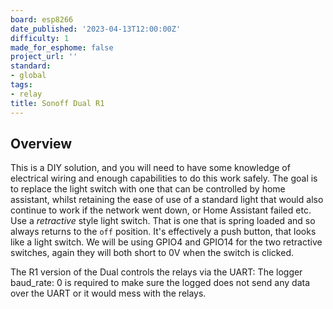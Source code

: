 ```yaml
---
board: esp8266
date_published: '2023-04-13T12:00:00Z'
difficulty: 1
made_for_esphome: false
project_url: ''
standard:
- global
tags:
- relay
title: Sonoff Dual R1
---
```


## Overview

This is a DIY solution, and you will need to have some knowledge of
electrical wiring and enough capabilities to do this work safely.
The goal is to replace the light switch with one that
can be controlled by home assistant, whilst retaining the ease of use of
a standard light that would also continue to work if the network went
down, or Home Assistant failed etc.
Use a _retractive_ style light switch. That is one that is spring
loaded and so always returns to the ``off`` position. It's effectively
a push button, that looks like a light switch.
We will be using GPIO4 and GPIO14 for the two retractive switches,
again they will both short to 0V when the switch is clicked.

The R1 version of the Dual controls the relays via the UART:
The logger baud_rate: 0 is required to make sure the logged does not
send any data over the UART or it would mess with the relays.